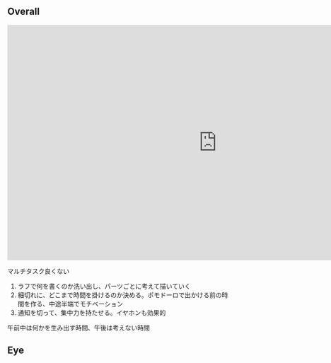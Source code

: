 ## Overall
<iframe width="945" height="532" src="https://www.youtube.com/embed/tgiVz2L8-wc" title="YouTube video player" frameborder="0" allow="accelerometer; autoplay; clipboard-write; encrypted-media; gyroscope; picture-in-picture" allowfullscreen></iframe>

マルチタスク良くない

1. ラフで何を書くのか洗い出し、パーツごとに考えて描いていく
2. 細切れに、どこまで時間を掛けるのか決める。ポモドーロで出かける前の時間を作る、中途半端でモチベーション
3. 通知を切って、集中力を持たせる。イヤホンも効果的

午前中は何かを生み出す時間、午後は考えない時間

## Eye
